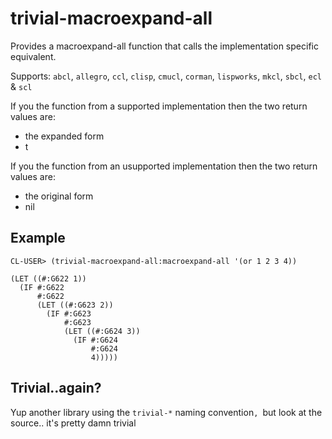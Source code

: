 # trivial-macroexpand-all

Provides a macroexpand-all function that calls the implementation specific equivalent.

Supports: `abcl`, `allegro`, `ccl`, `clisp`, `cmucl`, `corman`, `lispworks`, `mkcl`, `sbcl`, `ecl` & `scl`

If you the function from a supported implementation then the two return values are:
- the expanded form
- t

If you the function from an usupported implementation then the two return values are:
- the original form
- nil

## Example

```
CL-USER> (trivial-macroexpand-all:macroexpand-all '(or 1 2 3 4))

(LET ((#:G622 1))
  (IF #:G622
      #:G622
      (LET ((#:G623 2))
        (IF #:G623
            #:G623
            (LET ((#:G624 3))
              (IF #:G624
                  #:G624
                  4)))))
```                  

## Trivial..again?

Yup another library using the `trivial-*` naming convention`, `but look at the source.. it's pretty damn trivial
